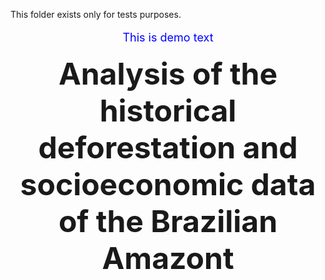 This folder exists only for tests purposes.

<p align="center" style="color:blue;font-size:18px;" > 
  This is demo text
</p>

<p align="center" ><strong>
  <font size="44">Analysis of the historical deforestation and socioeconomic data of the Brazilian Amazont</font></strong>
</p>
